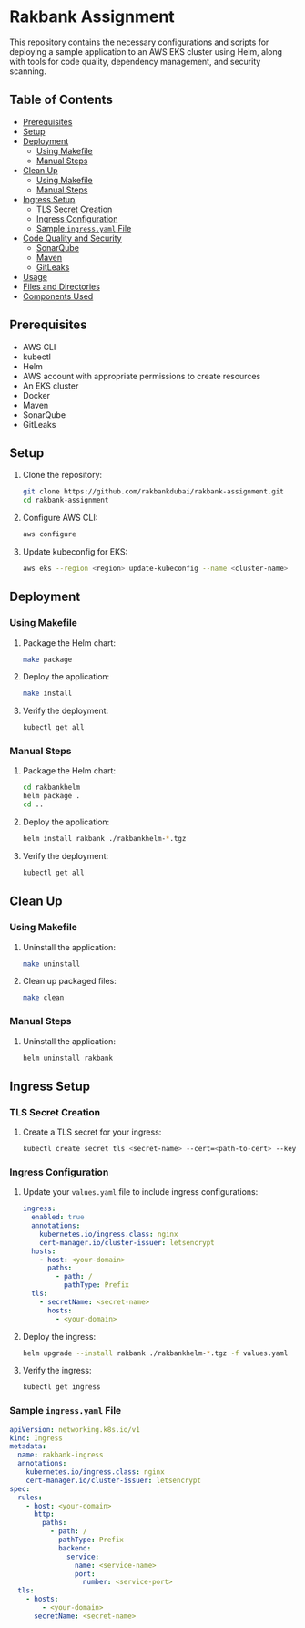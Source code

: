 # Rakbank Assignment

This repository contains the necessary configurations and scripts for deploying a sample application to an AWS EKS cluster using Helm, along with tools for code quality, dependency management, and security scanning.

## Table of Contents

- [Prerequisites](#prerequisites)
- [Setup](#setup)
- [Deployment](#deployment)
  - [Using Makefile](#using-makefile)
  - [Manual Steps](#manual-steps)
- [Clean Up](#clean-up)
  - [Using Makefile](#using-makefile-1)
  - [Manual Steps](#manual-steps-1)
- [Ingress Setup](#ingress-setup)
  - [TLS Secret Creation](#tls-secret-creation)
  - [Ingress Configuration](#ingress-configuration)
  - [Sample `ingress.yaml` File](#sample-ingressyaml-file)
- [Code Quality and Security](#code-quality-and-security)
  - [SonarQube](#sonarqube)
  - [Maven](#maven)
  - [GitLeaks](#gitleaks)
- [Usage](#usage)
- [Files and Directories](#files-and-directories)
- [Components Used](#components-used)

## Prerequisites

- AWS CLI
- kubectl
- Helm
- AWS account with appropriate permissions to create resources
- An EKS cluster
- Docker
- Maven
- SonarQube
- GitLeaks

## Setup

1. Clone the repository:
    ```sh
    git clone https://github.com/rakbankdubai/rakbank-assignment.git
    cd rakbank-assignment
    ```

2. Configure AWS CLI:
    ```sh
    aws configure
    ```

3. Update kubeconfig for EKS:
    ```sh
    aws eks --region <region> update-kubeconfig --name <cluster-name>
    ```

## Deployment

### Using Makefile

1. Package the Helm chart:
    ```sh
    make package
    ```

2. Deploy the application:
    ```sh
    make install
    ```

3. Verify the deployment:
    ```sh
    kubectl get all
    ```

### Manual Steps

1. Package the Helm chart:
    ```sh
    cd rakbankhelm
    helm package .
    cd ..
    ```

2. Deploy the application:
    ```sh
    helm install rakbank ./rakbankhelm-*.tgz
    ```

3. Verify the deployment:
    ```sh
    kubectl get all
    ```

## Clean Up

### Using Makefile

1. Uninstall the application:
    ```sh
    make uninstall
    ```

2. Clean up packaged files:
    ```sh
    make clean
    ```

### Manual Steps

1. Uninstall the application:
    ```sh
    helm uninstall rakbank
    ```

## Ingress Setup

### TLS Secret Creation

1. Create a TLS secret for your ingress:
    ```sh
    kubectl create secret tls <secret-name> --cert=<path-to-cert> --key=<path-to-key>
    ```

### Ingress Configuration

1. Update your `values.yaml` file to include ingress configurations:
    ```yaml
    ingress:
      enabled: true
      annotations:
        kubernetes.io/ingress.class: nginx
        cert-manager.io/cluster-issuer: letsencrypt
      hosts:
        - host: <your-domain>
          paths:
            - path: /
              pathType: Prefix
      tls:
        - secretName: <secret-name>
          hosts:
            - <your-domain>
    ```

2. Deploy the ingress:
    ```sh
    helm upgrade --install rakbank ./rakbankhelm-*.tgz -f values.yaml
    ```

3. Verify the ingress:
    ```sh
    kubectl get ingress
    ```

### Sample `ingress.yaml` File

```yaml
apiVersion: networking.k8s.io/v1
kind: Ingress
metadata:
  name: rakbank-ingress
  annotations:
    kubernetes.io/ingress.class: nginx
    cert-manager.io/cluster-issuer: letsencrypt
spec:
  rules:
    - host: <your-domain>
      http:
        paths:
          - path: /
            pathType: Prefix
            backend:
              service:
                name: <service-name>
                port:
                  number: <service-port>
  tls:
    - hosts:
        - <your-domain>
      secretName: <secret-name>

